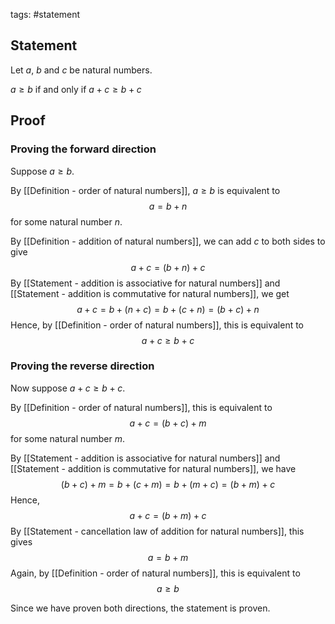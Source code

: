 tags: #statement 

## Statement
Let $a$, $b$ and $c$ be natural numbers.

 $a \geq b$ if and only if $a + c \geq b + c$

## Proof

### Proving the forward direction
Suppose $a \geq  b$.

By [[Definition - order of natural numbers]], $a \geq b$ is equivalent to
$$a = b + n$$
for some natural number $n$.

By [[Definition - addition of natural numbers]], we can add $c$ to both sides to give
$$a + c = (b + n) + c$$
By [[Statement - addition is associative for natural numbers]] and [[Statement - addition is commutative for natural numbers]], we get
$$a + c = b + (n + c) = b + (c + n) = (b + c) + n$$
Hence, by [[Definition - order of natural numbers]], this is equivalent to
$$a + c \geq b + c$$

### Proving the reverse direction
Now suppose $a + c \geq b + c$.

By [[Definition - order of natural numbers]], this is equivalent to
$$a + c = (b + c) + m$$
for some natural number $m$.

By [[Statement - addition is associative for natural numbers]] and [[Statement - addition is commutative for natural numbers]], we have
$$(b + c) + m = b + (c + m) = b + (m + c) = (b + m) + c$$
Hence,
$$a + c = (b + m) + c$$
By [[Statement - cancellation law of addition for natural numbers]], this gives
$$a = b + m$$
Again, by [[Definition - order of natural numbers]], this is equivalent to 
$$ a \geq b $$

Since we have proven both directions, the statement is proven.
